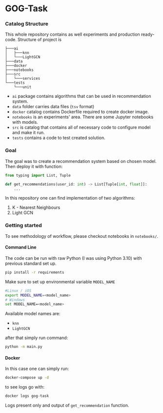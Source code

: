 # GOG-Task

### Catalog Structure

This whole repository contains as well experiments and production ready-code. Structure of project is 
```shell
├───ai
│   ├───knn
│   └───LightGCN
├───data
├───docker
├───notebooks
├───src
│   └───services
└───tests
    └───unit

```
- `ai` package contains algorithms that can be used in recommendation system.
- `data` folder carries data files (`tsv` format)
- `docker` catalog contains Dockerfile required to create docker image.
- `notebooks` is an experiments' area. There are some Jupyter notebooks with models.
- `src` is catalog that contains all of necessary code to configure model and make it run.
- `tests` contains a code to test created solution.

### Goal
The goal was to create a recommendation system based on chosen model. Then deploy it with function:
```python
from typing import List, Tuple

def get_recommendations(user_id: int) -> List[Tuple[int, float]]:
    ...
```

In this repository one can find implementation of two algorithms:
1. K - Nearest Neighbours
2. Light GCN

### Getting started
To see methodology of workflow, please checkout notebooks in `notebooks/`.

#### Command Line
The code can be run with raw Python (I was using Python 3.10) with previous standard set up.
```bash
pip install -r requirements
```
Make sure to set up environmental variable `MODEL_NAME`
```bash
#Linux / iOS
export MODEL_NAME=<model_name>
# Windows
set MODEL_NAME=<model_name>
```
Available model names are:
- `knn` 
- `LightGCN`

after that simply run command:
```bash
python -m main.py
```
#### Docker 
In this case one can simply run:
```bash
docker-compose up -d
```
to see logs go with:
```bash
docker logs gog-task
```

Logs present only and output of `get_recommendation` function.
